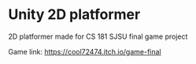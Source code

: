 # Unity 2D platformer

2D platformer made for CS 181 SJSU final game project 

Game link: https://cool72474.itch.io/game-final
